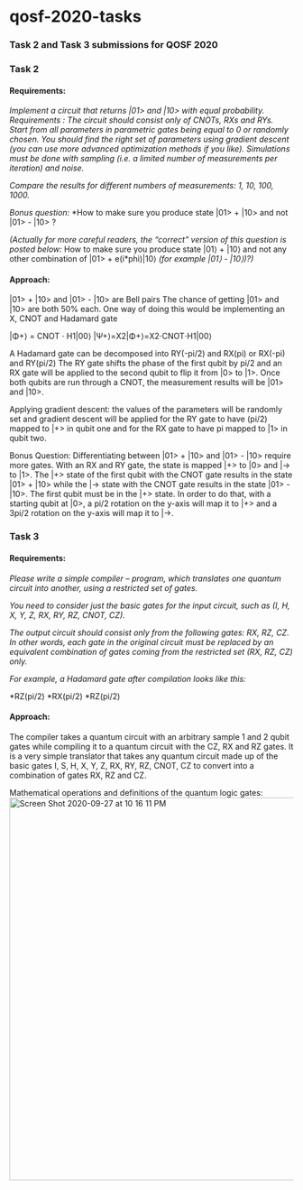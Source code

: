 # qosf-2020-tasks

### Task 2 and Task 3 submissions for QOSF 2020

### Task 2 

#### Requirements: 

*Implement a circuit that returns |01> and |10> with equal probability.
Requirements :
The circuit should consist only of CNOTs, RXs and RYs. 
Start from all parameters in parametric gates being equal to 0 or randomly chosen. 
You should find the right set of parameters using gradient descent (you can use more advanced optimization methods if you like). 
Simulations must be done with sampling (i.e. a limited number of measurements per iteration) and noise.*

*Compare the results for different numbers of measurements: 1, 10, 100, 1000.*

*Bonus question:*
*How to make sure you produce state |01> + |10> and not |01> - |10> ?

*(Actually for more careful readers, the “correct” version of this question is posted below:*
How to make sure you produce state  |01⟩  +  |10⟩  and not any other combination of |01> + e(i*phi)|10⟩ *(for example |01⟩  -  |10⟩)?)*

#### Approach: 

|01> + |10> and |01> - |10> are Bell pairs 
The chance of getting |01> and |10> are both 50% each. 
One way of doing this would be implementing an X, CNOT and Hadamard gate

|Φ+⟩ = CNOT ⋅ H1|00⟩ 
|Ψ+⟩=X2|Φ+⟩=X2⋅CNOT⋅H1|00⟩

A Hadamard gate can be decomposed into RY(-pi/2) and RX(pi) or RX(-pi) and RY(pi/2)
The RY gate shifts the phase of the first qubit by pi/2 and an RX gate will be applied to the second qubit to flip it from |0> to |1>. Once both qubits are run through a CNOT, the measurement results will be |01> and |10>. 

Applying gradient descent: the values of the parameters will be randomly set and gradient descent will be applied for the RY gate to have (pi/2) mapped to |+> in qubit one and for the RX gate to have pi mapped to |1> in qubit two. 

Bonus Question: 
Differentiating between |01> + |10> and |01> - |10>  require more gates. With an RX and RY gate, the state is mapped |+> to |0> and |-> to |1>. The |+> state of the first qubit with the CNOT gate results in the state |01> + |10>  while the |-> state with the CNOT gate results in the state |01> - |10>. The first qubit must be in the |+> state. In order to do that, with a starting qubit at |0>, a pi/2 rotation on the y-axis will map it to |+> and a 3pi/2 rotation on the y-axis will map it to |->. 

### Task 3

#### Requirements: 

*Please write a simple compiler – program, which translates one quantum circuit into another, using a restricted set of gates.*

*You need to consider just the basic gates for the input circuit, such as (I, H, X, Y, Z, RX, RY, RZ, CNOT, CZ).*

*The output circuit should consist only from the following gates: RX, RZ, CZ. In other words, each gate in the original circuit must be* *replaced by an equivalent combination of gates coming from the restricted set (RX, RZ, CZ) only.*

*For example, a Hadamard gate after compilation looks like this:*

*RZ(pi/2)
*RX(pi/2)
*RZ(pi/2)

#### Approach: 

The compiler takes a quantum circuit with an arbitrary sample 1 and 2 qubit gates while compiling it to a quantum circuit with the CZ, RX and RZ gates. 
It is a very simple translator that takes any quantum circuit made up of the basic gates I, S, H, X, Y, Z, RX, RY, RZ, CNOT, CZ to convert into a combination of gates RX, RZ and CZ.

Mathematical operations and definitions of the quantum logic gates:
<img width="679" alt="Screen Shot 2020-09-27 at 10 16 11 PM" src="https://user-images.githubusercontent.com/53191680/94383926-6543a000-010f-11eb-83d7-4697cd747571.png">




